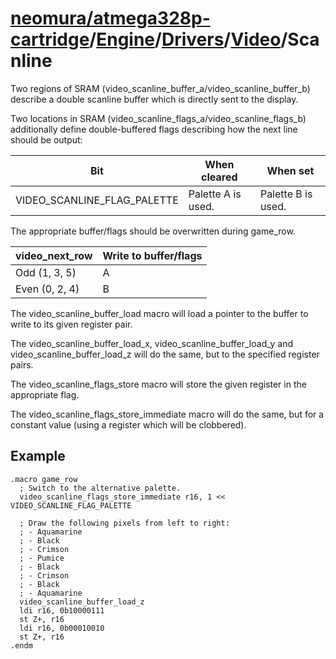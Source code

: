 # [neomura/atmega328p-cartridge](../../../../../readme.md)/[Engine](../../../../readme.md)/[Drivers](../../readme.md)/[Video](../readme.md)/Scanline

Two regions of SRAM (video_scanline_buffer_a/video_scanline_buffer_b) describe a double scanline buffer which is directly sent to the display.

Two locations in SRAM (video_scanline_flags_a/video_scanline_flags_b) additionally define double-buffered flags describing how the next line should be output:

| Bit                         | When cleared       | When set           |
| --------------------------- | ------------------ | ------------------ |
| VIDEO_SCANLINE_FLAG_PALETTE | Palette A is used. | Palette B is used. |

The appropriate buffer/flags should be overwritten during game_row.

| video_next_row | Write to buffer/flags |
| -------------- | --------------------- |
| Odd (1, 3, 5)  | A                     |
| Even (0, 2, 4) | B                     |

The video_scanline_buffer_load macro will load a pointer to the buffer to write to its given register pair.

The video_scanline_buffer_load_x, video_scanline_buffer_load_y and video_scanline_buffer_load_z will do the same, but to the specified register pairs.

The video_scanline_flags_store macro will store the given register in the appropriate flag.

The video_scanline_flags_store_immediate macro will do the same, but for a constant value (using a register which will be clobbered).

## Example

```assembly
.macro game_row
  ; Switch to the alternative palette.
  video_scanline_flags_store_immediate r16, 1 << VIDEO_SCANLINE_FLAG_PALETTE

  ; Draw the following pixels from left to right:
  ; - Aquamarine
  ; - Black
  ; - Crimson
  ; - Pumice
  ; - Black
  ; - Crimson
  ; - Black
  ; - Aquamarine
  video_scanline_buffer_load_z
  ldi r16, 0b10000111
  st Z+, r16
  ldi r16, 0b00010010
  st Z+, r16
.endm
```
